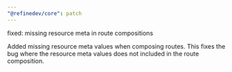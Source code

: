 ```yaml
---
"@refinedev/core": patch
---
```


fixed: missing resource meta in route compositions

Added missing resource meta values when composing routes. This fixes the bug where the resource meta values does not included in the route composition.
